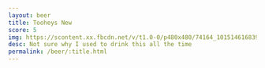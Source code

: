 ```yaml
---
layout: beer
title: Tooheys New
score: 5
img: https://scontent.xx.fbcdn.net/v/t1.0-0/p480x480/74164_10151461683923745_699202545_n.jpg?oh=78d4e30f01356bc50208af93ac732e3c&oe=591C8E1B
desc: Not sure why I used to drink this all the time
permalink: /beer/:title.html
---
```

